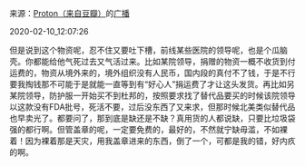 来源：[Proton（来自豆瓣）](https://www.douban.com/people/missguo2/)的[广播](https://www.douban.com/people/missguo2/status/2801781856/)


2020-02-10_12:07:26


但是说到这个物资呢，忍不住又要吐下槽，前线某些医院的领导呢，也是个瓜脑壳。你都能给他气死过去又气活过来。比如某院领导，捐赠的物资一概不收货到付运费的，物资从境外来的，境外组织没有人民币，国内段的真付不了钱，于是不行要我掏钱那不可能于是就能一直等到有“好心人”捐运费了才让这头发货。再比如另某院领导，防护服一开始买不到杜邦的，按照要求找了替代品要买的时候该院领导以这款没有FDA批号，死活不要，过后没东西了又来求，但那时候北美类似替代品也早卖光了。都要问了，那到底是缺还是不缺？真用货的人都说缺，只要比垃圾袋强的都行啊。但管盖章的呢，一定要免费的，最好的，不然就宁缺毋滥，不如裸着！因为裸着那是天灾，用我盖章进来的东西，倒了一个，可都是我的错，好内疚的啊。

